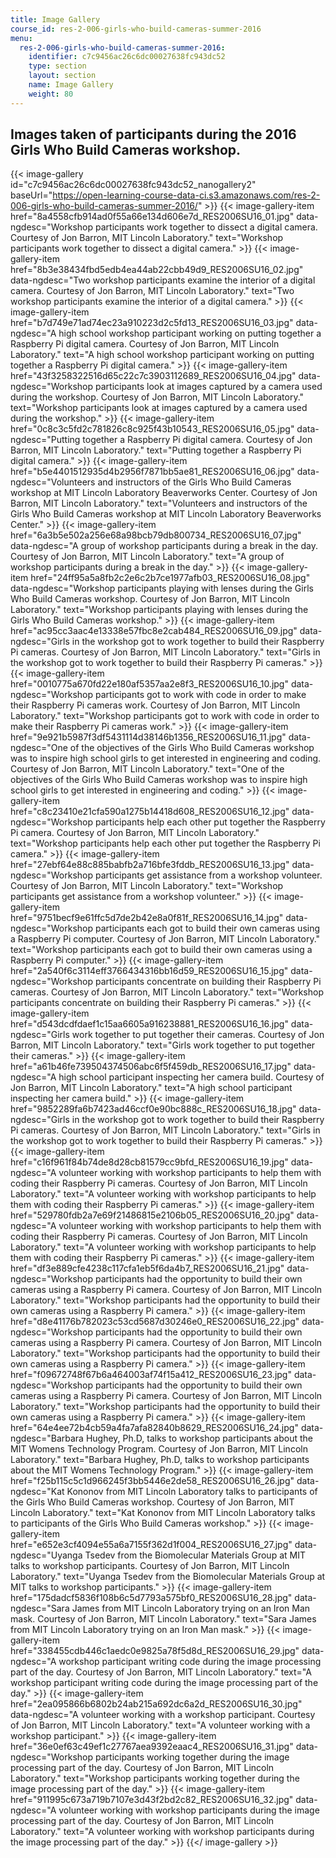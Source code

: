 ```yaml
---
title: Image Gallery
course_id: res-2-006-girls-who-build-cameras-summer-2016
menu:
  res-2-006-girls-who-build-cameras-summer-2016:
    identifier: c7c9456ac26c6dc00027638fc943dc52
    type: section
    layout: section
    name: Image Gallery
    weight: 80
---
```

Images taken of participants during the 2016 Girls Who Build Cameras workshop.
------------------------------------------------------------------------------
{{< image-gallery id="c7c9456ac26c6dc00027638fc943dc52_nanogallery2" baseUrl="https://open-learning-course-data-ci.s3.amazonaws.com/res-2-006-girls-who-build-cameras-summer-2016/" >}}
{{< image-gallery-item href="8a4558cfb914ad0f55a66e134d606e7d_RES2006SU16_01.jpg" data-ngdesc="Workshop participants work together to dissect a digital camera. Courtesy of Jon Barron, MIT Lincoln Laboratory." text="Workshop participants work together to dissect a digital camera." >}}
{{< image-gallery-item href="8b3e38434fbd5edb4ea44ab22cbb49d9_RES2006SU16_02.jpg" data-ngdesc="Two workshop participants examine the interior of a digital camera. Courtesy of Jon Barron, MIT Lincoln Laboratory." text="Two workshop participants examine the interior of a digital camera." >}}
{{< image-gallery-item href="b7d749e71ad74ec23a910223d2c5fd13_RES2006SU16_03.jpg" data-ngdesc="A high school workshop participant working on putting together a Raspberry Pi digital camera. Courtesy of Jon Barron, MIT Lincoln Laboratory." text="A high school workshop participant working on putting together a Raspberry Pi digital camera." >}}
{{< image-gallery-item href="43f3258322516d65c22c7c3903112689_RES2006SU16_04.jpg" data-ngdesc="Workshop participants look at images captured by a camera used during the workshop. Courtesy of Jon Barron, MIT Lincoln Laboratory." text="Workshop participants look at images captured by a camera used during the workshop." >}}
{{< image-gallery-item href="0c8c3c5fd2c781826c8c925f43b10543_RES2006SU16_05.jpg" data-ngdesc="Putting together a Raspberry Pi digital camera. Courtesy of Jon Barron, MIT Lincoln Laboratory." text="Putting together a Raspberry Pi digital camera." >}}
{{< image-gallery-item href="b5e4401512935d4b2956f7871bb5ae81_RES2006SU16_06.jpg" data-ngdesc="Volunteers and instructors of the Girls Who Build Cameras workshop at MIT Lincoln Laboratory Beaverworks Center. Courtesy of Jon Barron, MIT Lincoln Laboratory." text="Volunteers and instructors of the Girls Who Build Cameras workshop at MIT Lincoln Laboratory Beaverworks Center." >}}
{{< image-gallery-item href="6a3b5e502a256e68a98bcb79db800734_RES2006SU16_07.jpg" data-ngdesc="A group of workshop participants during a break in the day. Courtesy of Jon Barron, MIT Lincoln Laboratory." text="A group of workshop participants during a break in the day." >}}
{{< image-gallery-item href="24ff95a5a8fb2c2e6c2b7ce1977afb03_RES2006SU16_08.jpg" data-ngdesc="Workshop participants playing with lenses during the Girls Who Build Cameras workshop. Courtesy of Jon Barron, MIT Lincoln Laboratory." text="Workshop participants playing with lenses during the Girls Who Build Cameras workshop." >}}
{{< image-gallery-item href="ac95cc3aac4e13338e57fbc8e2cab484_RES2006SU16_09.jpg" data-ngdesc="Girls in the workshop got to work together to build their Raspberry Pi cameras. Courtesy of Jon Barron, MIT Lincoln Laboratory." text="Girls in the workshop got to work together to build their Raspberry Pi cameras." >}}
{{< image-gallery-item href="0010775a670fd22e180af5357aa2e8f3_RES2006SU16_10.jpg" data-ngdesc="Workshop participants got to work with code in order to make their Raspberry Pi cameras work. Courtesy of Jon Barron, MIT Lincoln Laboratory." text="Workshop participants got to work with code in order to make their Raspberry Pi cameras work." >}}
{{< image-gallery-item href="9e921b5987f3df5431114d38146b1356_RES2006SU16_11.jpg" data-ngdesc="One of the objectives of the Girls Who Build Cameras workshop was to inspire high school girls to get interested in engineering and coding. Courtesy of Jon Barron, MIT Lincoln Laboratory." text="One of the objectives of the Girls Who Build Cameras workshop was to inspire high school girls to get interested in engineering and coding." >}}
{{< image-gallery-item href="c8c23410e21cfa590a1275b14418d608_RES2006SU16_12.jpg" data-ngdesc="Workshop participants help each other put together the Raspberry Pi camera. Courtesy of Jon Barron, MIT Lincoln Laboratory." text="Workshop participants help each other put together the Raspberry Pi camera." >}}
{{< image-gallery-item href="27ebf64e88c885babfb2a716bfe3fddb_RES2006SU16_13.jpg" data-ngdesc="Workshop participants get assistance from a workshop volunteer. Courtesy of Jon Barron, MIT Lincoln Laboratory." text="Workshop participants get assistance from a workshop volunteer." >}}
{{< image-gallery-item href="9751becf9e61ffc5d7de2b42e8a0f81f_RES2006SU16_14.jpg" data-ngdesc="Workshop participants each got to build their own cameras using a Raspberry Pi computer. Courtesy of Jon Barron, MIT Lincoln Laboratory." text="Workshop participants each got to build their own cameras using a Raspberry Pi computer." >}}
{{< image-gallery-item href="2a540f6c3114eff3766434316bb16d59_RES2006SU16_15.jpg" data-ngdesc="Workshop participants concentrate on building their Raspberry Pi cameras. Courtesy of Jon Barron, MIT Lincoln Laboratory." text="Workshop participants concentrate on building their Raspberry Pi cameras." >}}
{{< image-gallery-item href="d543dcdfdaef1c15aa6605a916238881_RES2006SU16_16.jpg" data-ngdesc="Girls work together to put together their cameras. Courtesy of Jon Barron, MIT Lincoln Laboratory." text="Girls work together to put together their cameras." >}}
{{< image-gallery-item href="a61b46fe739504374506abc6f5f459db_RES2006SU16_17.jpg" data-ngdesc="A high school participant inspecting her camera build. Courtesy of Jon Barron, MIT Lincoln Laboratory." text="A high school participant inspecting her camera build." >}}
{{< image-gallery-item href="9852289fa6b7423ad46ccf0e90bc888c_RES2006SU16_18.jpg" data-ngdesc="Girls in the workshop got to work together to build their Raspberry Pi cameras. Courtesy of Jon Barron, MIT Lincoln Laboratory." text="Girls in the workshop got to work together to build their Raspberry Pi cameras." >}}
{{< image-gallery-item href="c16f961f84b74de8d28cb81579cc9bfd_RES2006SU16_19.jpg" data-ngdesc="A volunteer working with workshop participants to help them with coding their Raspberry Pi cameras. Courtesy of Jon Barron, MIT Lincoln Laboratory." text="A volunteer working with workshop participants to help them with coding their Raspberry Pi cameras." >}}
{{< image-gallery-item href="529780fdb2a7e69f21486815e2106b05_RES2006SU16_20.jpg" data-ngdesc="A volunteer working with workshop participants to help them with coding their Raspberry Pi cameras. Courtesy of Jon Barron, MIT Lincoln Laboratory." text="A volunteer working with workshop participants to help them with coding their Raspberry Pi cameras." >}}
{{< image-gallery-item href="df3e889cfe4238c117cfa1eb5f6da4b7_RES2006SU16_21.jpg" data-ngdesc="Workshop participants had the opportunity to build their own cameras using a Raspberry Pi camera. Courtesy of Jon Barron, MIT Lincoln Laboratory." text="Workshop participants had the opportunity to build their own cameras using a Raspberry Pi camera." >}}
{{< image-gallery-item href="d8e41176b782023c53cd5687d30246e0_RES2006SU16_22.jpg" data-ngdesc="Workshop participants had the opportunity to build their own cameras using a Raspberry Pi camera. Courtesy of Jon Barron, MIT Lincoln Laboratory." text="Workshop participants had the opportunity to build their own cameras using a Raspberry Pi camera." >}}
{{< image-gallery-item href="f09672748f67b6a464003af74f15a412_RES2006SU16_23.jpg" data-ngdesc="Workshop participants had the opportunity to build their own cameras using a Raspberry Pi camera. Courtesy of Jon Barron, MIT Lincoln Laboratory." text="Workshop participants had the opportunity to build their own cameras using a Raspberry Pi camera." >}}
{{< image-gallery-item href="64e4ee72b4cb59a4fa7afa82840b8629_RES2006SU16_24.jpg" data-ngdesc="Barbara Hughey, Ph.D, talks to workshop participants about the MIT Womens Technology Program. Courtesy of Jon Barron, MIT Lincoln Laboratory." text="Barbara Hughey, Ph.D, talks to workshop participants about the MIT Womens Technology Program." >}}
{{< image-gallery-item href="f25b115c5c1d966245f3bb5446e2de58_RES2006SU16_26.jpg" data-ngdesc="Kat Kononov from MIT Lincoln Laboratory talks to participants of the Girls Who Build Cameras workshop. Courtesy of Jon Barron, MIT Lincoln Laboratory." text="Kat Kononov from MIT Lincoln Laboratory talks to participants of the Girls Who Build Cameras workshop." >}}
{{< image-gallery-item href="e652e3cf4094e55a6a7155f362d1f004_RES2006SU16_27.jpg" data-ngdesc="Uyanga Tsedev from the Biomolecular Materials Group at MIT talks to workshop participants. Courtesy of Jon Barron, MIT Lincoln Laboratory." text="Uyanga Tsedev from the Biomolecular Materials Group at MIT talks to workshop participants." >}}
{{< image-gallery-item href="175dadcf5836f108b6c5d7793a575bf0_RES2006SU16_28.jpg" data-ngdesc="Sara James from MIT Lincoln Laboratory trying on an Iron Man mask. Courtesy of Jon Barron, MIT Lincoln Laboratory." text="Sara James from MIT Lincoln Laboratory trying on an Iron Man mask." >}}
{{< image-gallery-item href="338455cdb446c1aedc0e9825a78f5d8d_RES2006SU16_29.jpg" data-ngdesc="A workshop participant writing code during the image processing part of the day. Courtesy of Jon Barron, MIT Lincoln Laboratory." text="A workshop participant writing code during the image processing part of the day." >}}
{{< image-gallery-item href="2ea095866b6802b24ab215a692dc6a2d_RES2006SU16_30.jpg" data-ngdesc="A volunteer working with a workshop participant. Courtesy of Jon Barron, MIT Lincoln Laboratory." text="A volunteer working with a workshop participant." >}}
{{< image-gallery-item href="36e0ef63c49ef1c27767aea9392eaac4_RES2006SU16_31.jpg" data-ngdesc="Workshop participants working together during the image processing part of the day. Courtesy of Jon Barron, MIT Lincoln Laboratory." text="Workshop participants working together during the image processing part of the day." >}}
{{< image-gallery-item href="911995c673a719b7107e3d43f2bd2c82_RES2006SU16_32.jpg" data-ngdesc="A volunteer working with workshop participants during the image processing part of the day. Courtesy of Jon Barron, MIT Lincoln Laboratory." text="A volunteer working with workshop participants during the image processing part of the day." >}}
{{</ image-gallery >}}